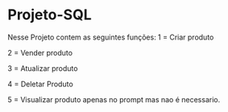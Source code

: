 # Projeto-SQL
Nesse Projeto contem as seguintes funções: 
1 = Criar produto 

2 = Vender produto 

3 = Atualizar produto 

4 = Deletar Produto 

5 = Visualizar produto apenas no prompt mas nao é necessario.
